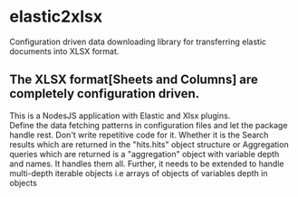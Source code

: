 # elastic2xlsx
Configuration driven data downloading library for transferring elastic documents into XLSX format. 

## The XLSX format[Sheets and Columns] are completely configuration driven. 
This is a NodesJS application with Elastic and Xlsx plugins.  
Define the data fetching patterns in configuration files and let the package handle rest. 
Don't write repetitive code for it. 
Whether it is the Search results which are returned in the "hits.hits" object structure or 
Aggregation queries which are returned is a "aggregation"  object with variable depth and names. It handles them all. 
Further, it needs to be extended to handle multi-depth iterable objects i.e arrays of objects of variables depth in objects
